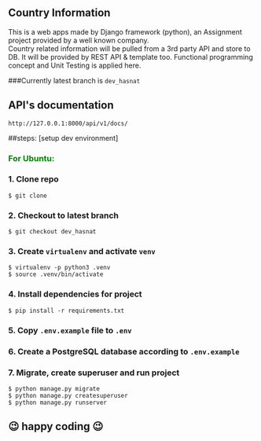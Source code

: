 Country Information
----------------------
This is a web apps made by Django framework (python), an Assignment project provided by a well known company.<br>
Country related information will be pulled from a 3rd party API and store to DB. It will be provided by REST API & template too. Functional programming concept and Unit Testing is applied here.

###Currently latest branch is ```dev_hasnat```

API's documentation
-------------------
```djangourlpath
http://127.0.0.1:8000/api/v1/docs/
```

##steps: [setup dev environment]<h3><span style="color: green">For Ubuntu:</span><h3>

### 1. Clone repo
`$ git clone `

### 2. Checkout to latest branch
`$ git checkout dev_hasnat`

### 3. Create `virtualenv` and activate `venv`
`$ virtualenv -p python3 .venv` <br />
`$ source .venv/bin/activate`

### 4. Install dependencies for project
`$ pip install -r requirements.txt`

### 5. Copy `.env.example` file to `.env`
### 6. Create a PostgreSQL database according to `.env.example`

### 7. Migrate, create superuser and run project
`$ python manage.py migrate`<br />
`$ python manage.py createsuperuser` \
`$ python manage.py runserver`



## :wink: happy coding :wink: